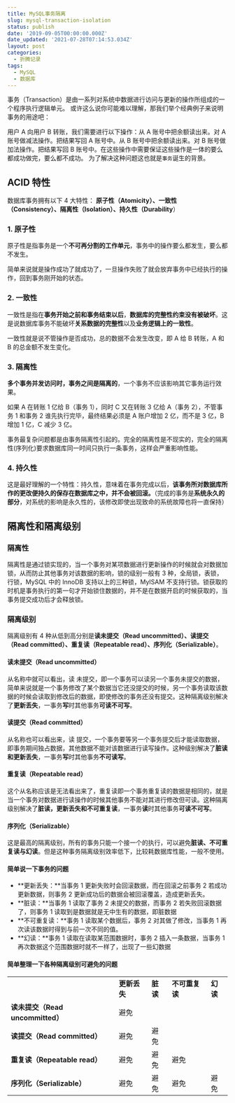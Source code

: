```yaml
---
title: MySQL事务隔离
slug: mysql-transaction-isolation
status: publish
date: '2019-09-05T00:00:00.000Z'
date_updated: '2021-07-28T07:14:53.034Z'
layout: post
categories:
  - 折腾记录
tags:
  - MySQL
  - 数据库
---
```

事务（Transaction）是由一系列对系统中数据进行访问与更新的操作所组成的一个程序执行逻辑单元。 或许这么说你可能难以理解，那我们举个经典例子来说明事务的用途吧：

用户 A 向用户 B 转账，我们需要进行以下操作：从 A 账号中把余额读出来。对 A 账号做减法操作。把结果写回 A 账号中。从 B 账号中把余额读出来。对 B 账号做加法操作。把结果写回 B 账号中。在这些操作中需要保证这些操作是一体的要么都成功做完，要么都不成功。 为了解决这种问题这也就是`事务`诞生的背景。

## **ACID 特性**

数据库事务拥有以下 4 大特性： **原子性（Atomicity）、一致性（Consistency）、隔离性（Isolation）、持久性（Durability**）

### **1\. 原子性**

原子性是指事务是一个**不可再分割的工作单元**，事务中的操作要么都发生，要么都不发生。

简单来说就是操作成功了就成功了，一旦操作失败了就会放弃事务中已经执行的操作，回到事务刚开始的状态。

### **2\. 一致性**

一致性是指在**事务开始之前和事务结束以后**，**数据库的完整性约束没有被破坏**。这是说数据库事务不能破坏**关系数据的完整性**以及**业务逻辑上的一致性**。

一致性就是说不管操作是否成功，总的数据不会发生改变，即 A 给 B 转账，A 和 B 的总金额不发生变化。

### **3\. 隔离性**

**多个事务并发访问时，事务之间是隔离的**，一个事务不应该影响其它事务运行效果。

如果 A 在转账 1 亿给 B（事务 1），同时 C 又在转账 3 亿给 A（事务 2），不管事务 1 和事务 2 谁先执行完毕，最终结果必须是 A 账户增加 2 亿，而不是 3 亿，B 增加 1 亿，C 减少 3 亿。

事务最复杂问题都是由事务隔离性引起的。完全的隔离性是不现实的，完全的隔离性(序列化)要求数据库同一时间只执行一条事务，这样会严重影响性能。

### **4\. 持久性**

这是最好理解的一个特性：持久性，意味着在事务完成以后，**该事务所对数据库所作的更改便持久的保存在数据库之中，并不会被回滚。**（完成的事务是**系统永久的部分**，对系统的影响是永久性的，该修改即使出现致命的系统故障也将一直保持）

## 隔离性和隔离级别

### 隔离性

隔离性是通过锁实现的，当一个事务对某项数据进行更新操作的时候就会对数据加锁，从而防止其他事务对该数据的影响，锁的级别一般有 3 种，全局锁，表锁，行锁，MySQL 中的 InnoDB 支持以上的三种锁，MyISAM 不支持行锁。锁获取的时机是事务执行的第一句才开始锁住数据的，并不是在数据开启的时候获取的，当事务提交成功后才会释放锁。

### 隔离级别

隔离级别有 4 种从低到高分别是**读未提交（Read uncommitted）、读提交（Read committed）、重复读（Repeatable read）、序列化（Serializable）**。

#### **读未提交（Read uncommitted）**

从名称中就可以看出，读 未提交，即一个事务可以读另一个事务未提交的数据，简单来说就是一个事务修改了某个数据当它还没提交的时候，另一个事务读取该数据的时候会读取到修改后的数据，即使修改的事务还没有提交。这种隔离级别解决了**更新丢失**，一事务**写**时其他事务**可读不可写**。

#### **读提交（Read committed）**

从名称也可以看出来，读 提交，一个事务要等另一个事务提交后才能读取数据，即事务期间独占数据，其他数据不能对该数据进行读写操作。这种级别解决了**脏读和更新丢失**，一事务**写**时其他事务**不可读写**。

#### **重复读（Repeatable read）**

这个从名称应该是无法看出来了，重复读即一个事务重复读的数据是相同的，就是当一个事务对数据进行读操作的时候其他事务不能对其进行修改但可读。这种隔离级别解决了**脏读，更新丢失和不可重复读**，一事务**读**时其他事务**可读不可写**。

#### **序列化（Serializable）**

这是最高的隔离级别，所有的事务只能一个接一个的执行，可以避免**脏读、不可重复读与幻读**。但是这种事务隔离级别效率低下，比较耗数据库性能，一般不使用。

#### 简单说一下事务的问题

- **更新丢失：**当事务 1 更新失败时会回滚数据，而在回滚之前事务 2 若成功更新数据，则事务 2 更新成功后的数据会被回滚覆盖，造成更新丢失。
- **脏读：**当事务 1 读取了事务 2 未提交的数据，而事务 2 若失败回滚数据了，则事务 1 读取到是数据就是无中生有的数据，即脏数据
- **不可重复读：**事务 1 读取某个数据后，事务 2 对其做了修改，当事务 1 再次读该数据时得到与前一次不同的值。
- **幻读：**事务 1 读取在读取某范围数据时，事务 2 插入一条数据，当事务 1 再次数据这个范围数据时就不一样了，出现了一些幻数据

#### 简单整理一下各种隔离级别可避免的问题

<table>
  <tbody>
    <tr>
      <td></td>
      <td>
        <strong>更新丢失</strong>
      </td>
      <td>
        <strong>脏读</strong>
      </td>
      <td>
        <strong>不可重复读</strong>
      </td>
      <td>
        <strong>幻读</strong>
      </td>
    </tr>
    <tr>
      <td>
        <strong>读未提交（Read uncommitted）</strong>
      </td>
      <td>避免</td>
      <td></td>
      <td></td>
      <td></td>
    </tr>
    <tr>
      <td>
        <strong>读提交（Read committed）</strong>
      </td>
      <td>避免</td>
      <td>避免</td>
      <td></td>
      <td></td>
    </tr>
    <tr>
      <td>
        <strong>重复读（Repeatable read）</strong>
      </td>
      <td>避免</td>
      <td>避免</td>
      <td>避免</td>
      <td></td>
    </tr>
    <tr>
      <td>
        <strong>序列化（Serializable）</strong>
      </td>
      <td>避免</td>
      <td>避免</td>
      <td>避免</td>
      <td>避免</td>
    </tr>
  </tbody>
</table>
